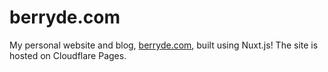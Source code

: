 # berryde.com

My personal website and blog, [berryde.com](https://berryde.com), built using Nuxt.js! The site is hosted on Cloudflare Pages.

